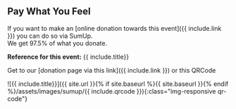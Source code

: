 
## Pay What You Feel

If you want to make an [online donation towards this event]({{ include.link }}) you can do so via SumUp.<br>
We get 97.5% of what you donate.

**Reference for this event:** {{ include.title}}

Get to our [donation page via this link]({{ include.link }}) or this QRCode 

![{{ include.title}}]({{ site.url }}{% if site.baseurl %}{{ site.baseurl }}{% endif %}/assets/images/sumup/{{ include.qrcode }}){:class="img-responsive qr-code"}
